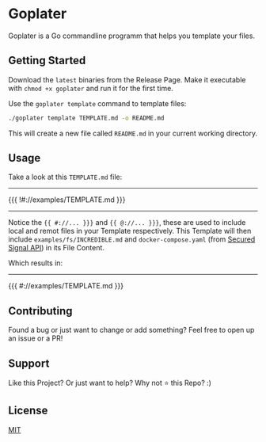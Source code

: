 # Goplater

Goplater is a Go commandline programm that helps you template your files.

## Getting Started

Download the `latest` binaries from the Release Page.
Make it executable with `chmod +x goplater` and run it for the first time.

Use the `goplater template` command to template files:

```bash
./goplater template TEMPLATE.md -o README.md
```

This will create a new file called `README.md` in your current working directory.

## Usage

Take a look at this `TEMPLATE.md` file:

---

{{{ !#://examples/TEMPLATE.md }}}

---

Notice the `{{ #://... }}}` and `{{ @://... }}}`, these are used to include local and remot files in your Template respectively.
This Template will then include `examples/fs/INCREDIBLE.md` and `docker-compose.yaml` (from [Secured Signal API](https://github.com/CodeShellDev/secured-signal-api/blob/main/docker-compose.yaml)) in its File Content.

Which results in:

---

{{{ #://examples/TEMPLATE.md }}}

## Contributing

Found a bug or just want to change or add something?
Feel free to open up an issue or a PR!

## Support

Like this Project? Or just want to help?
Why not ⭐️ this Repo? :)

## License

[MIT](https://choosealicense.com/licenses/mit/)
